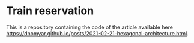# Train reservation
This is a repository containing the code of the article available here https://dnomyar.github.io/posts/2021-02-21-hexagonal-architecture.html.
